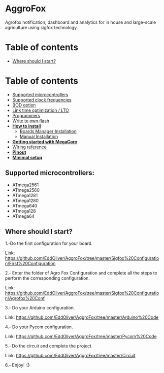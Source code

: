 # AggroFox

Agrofox notification, dashboard and analytics for in house and large-scale agriculture using sigfox technology.

# Table of contents
* [Where should I start?](#where-should-i-start?)

# Table of contents
* [Supported microcontrollers](#supported-microcontrollers)
* [Supported clock frequencies](#supported-clock-frequencies)
* [BOD option](#bod-option)
* [Link time optimization / LTO](#link-time-optimization--lto)
* [Programmers](#programmers)
* [Write to own flash](#write-to-own-flash)
* **[How to install](#how-to-install)**
	- [Boards Manager Installation](#boards-manager-installation)
	- [Manual Installation](#manual-installation)
* **[Getting started with MegaCore](#getting-started-with-megacore)**
* [Wiring reference](#wiring-reference)	
* **[Pinout](#pinout)**
* **[Minimal setup](#minimal-setup)**


## Supported microcontrollers:
* ATmega2561
* ATmega2560
* ATmega1281
* ATmega1280
* ATmega640
* ATmega128
* ATmega64

## Where should I start?

1.-Do the first configuration for your board.

Link: https://github.com/EddOliver/AggroFox/tree/master/Sigfox%20Configuration/First%20Configuration

2.- Enter the folder of Agro Fox Configuration and complete all the steps to perform the corresponding configuration.

Link: https://github.com/EddOliver/AggroFox/tree/master/Sigfox%20Configuration/Agrofox%20Conf

3.- Do your Arduino configuration.

Link: https://github.com/EddOliver/AggroFox/tree/master/Arduino%20Code

4.- Do your Pycom configuration.

Link: https://github.com/EddOliver/AggroFox/tree/master/Pycom%20Code

5.- Do the circuit and complete the project.

Link: https://github.com/EddOliver/AggroFox/tree/master/Circuit

6.- Enjoy! :3
